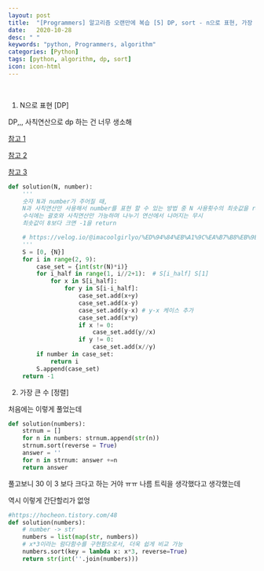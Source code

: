 ```yaml
---
layout: post
title:  "[Programmers] 알고리즘 오랜만에 복습 [5] DP, sort - n으로 표현, 가장 큰 수  "
date:   2020-10-28
desc: " "
keywords: "python, Programmers, algorithm"
categories: [Python]
tags: [python, algorithm, dp, sort]
icon: icon-html
---
```

<br>


1. N으로 표현 [DP]

DP,,, 사칙연산으로 dp 하는 건 너무 생소해

[참고 1](https://www.hamadevelop.me/algorithm-n-expression/)

[참고 2](https://gurumee92.tistory.com/164)

[참고 3](https://velog.io/@imacoolgirlyo/%ED%94%84%EB%A1%9C%EA%B7%B8%EB%9E%98%EB%A8%B8%EC%8A%A4-N%EC%9C%BC%EB%A1%9C-%ED%91%9C%ED%98%84-%ED%8C%8C%EC%9D%B4%EC%8D%AC)

```python
def solution(N, number):
    '''
    숫자 N과 number가 주어질 때,
    N과 사칙연산만 사용해서 number를 표현 할 수 있는 방법 중 N 사용횟수의 최솟값을 return
    수식에는 괄호와 사칙연산만 가능하며 나누기 연산에서 나머지는 무시
    최솟값이 8보다 크면 -1을 return

    # https://velog.io/@imacoolgirlyo/%ED%94%84%EB%A1%9C%EA%B7%B8%EB%9E%98%EB%A8%B8%EC%8A%A4-N%EC%9C%BC%EB%A1%9C-%ED%91%9C%ED%98%84-%ED%8C%8C%EC%9D%B4%EC%8D%AC
    '''
    S = [0, {N}]
    for i in range(2, 9):
        case_set = {int(str(N)*i)}
        for i_half in range(1, i//2+1):  # S[i_half] S[1]
            for x in S[i_half]:
                for y in S[i-i_half]:
                    case_set.add(x+y)
                    case_set.add(x-y)
                    case_set.add(y-x) # y-x 케이스 추가
                    case_set.add(x*y)
                    if x != 0:
                        case_set.add(y//x)
                    if y != 0:
                        case_set.add(x//y)
        if number in case_set:
            return i
        S.append(case_set)
    return -1
```

2. 가장 큰 수 [정렬]


처음에는 이렇게 풀었는데

```python
def solution(numbers):
    strnum = []
    for n in numbers: strnum.append(str(n))
    strnum.sort(reverse = True)
    answer = ''
    for n in strnum: answer +=n
    return answer
```

풀고보니 30 이 3 보다 크다고 하는 거야 ㅠㅠ 나름 트릭을 생각했다고 생각했는데

역시 이렇게 간단할리가 없엉

```python
#https://hocheon.tistory.com/48
def solution(numbers):
    # number -> str
    numbers = list(map(str, numbers))
    # x*3이라는 람다함수를 구현함으로서, 더욱 쉽게 비교 가능
    numbers.sort(key = lambda x: x*3, reverse=True)
    return str(int(''.join(numbers)))
```
